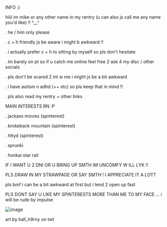 INFO :)

hiiii im mike or any other name in my rentry (u can also js call me any name you'd like) !! ^__^

. he / him only please

. c + h friendly js be aware i might b awkward !!

. i actually prefer c + h to sitting by myself so pls don't hesitate

. im barely on pt so if u catch me online feel free 2 ask 4 my disc / other socials

. pls don't be scared 2 int w me i might js be a bit awkward

. i have autism n adhd (++ etc) so pls keep that in mind !!

. pls also read my rentry + other links


MAIN INTERESTS RN :P

. jackass movies (spinterest)

. brokeback mountain (spinterest)

. httyd (spinterest)

. sprunki

. honkai star rail

IF I WANT U 2 DNI OR U BRING UP SMTH IM UNCOMFY W ILL LYK !!

PLS DRAW IN MY STRAWPAGE OR SAY SMTH ! I APPRECIATE IT A LOTT

pls bmf i can be a bit awkward at first but i tend 2 open up fast

PLS DONT SAY U LIKE MY SPINTERESTS MORE THAN ME TO MY FACE ... i will be rude by impulse 


![image](https://github.com/user-attachments/assets/7e898c3d-d1d0-42c5-bef9-827ab5c04cd8)

art by hall_h9rny on twt
